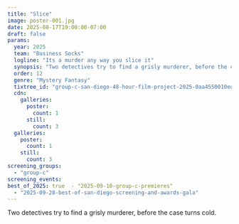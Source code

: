 ```yaml
---
title: "Slice"
image: poster-001.jpg
date: 2025-08-17T19:00:00-07:00
draft: false
params:
  year: 2025
  team: "Business Socks"
  logline: "Its a murder any way you slice it"
  synopsis: "Two detectives try to find a grisly murderer, before the case turns cold. "
  order: 12
  genre: "Mystery Fantasy"
  tixtree_id: "group-c-san-diego-48-hour-film-project-2025-0aa4550010ed"
  cdn:
    galleries:
      poster:
        count: 1
      still:
        count: 3
  galleries:
    poster:
      count: 1
    still:
      count: 3
screening_groups:
  - "group-c"
screening_events:
best_of_2025: true  - "2025-09-10-group-c-premieres"
  - "2025-09-28-best-of-san-diego-screening-and-awards-gala"
---
```

Two detectives try to find a grisly murderer, before the case turns cold.
